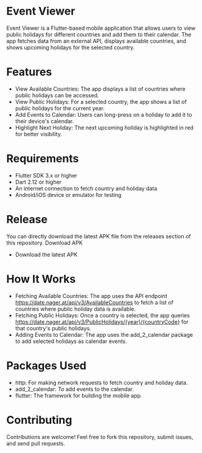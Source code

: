 # Event Viewer
Event Viewer is a Flutter-based mobile application that allows users to view public holidays for different countries and add them to their calendar. The app fetches data from an external API, displays available countries, and shows upcoming holidays for the selected country.

# Features
- View Available Countries: The app displays a list of countries where public holidays can be accessed.
- View Public Holidays: For a selected country, the app shows a list of public holidays for the current year.
- Add Events to Calendar: Users can long-press on a holiday to add it to their device's calendar.
- Highlight Next Holiday: The next upcoming holiday is highlighted in red for better visibility.

# Requirements
- Flutter SDK 3.x or higher
- Dart 2.12 or higher
- An internet connection to fetch country and holiday data
- Android/iOS device or emulator for testing

# Release
You can directly download the latest APK file from the releases section of this repository.
Download APK

- Download the latest APK

# How It Works
- Fetching Available Countries: The app uses the API endpoint https://date.nager.at/api/v3/AvailableCountries to fetch a list of countries where public holiday data is available.
- Fetching Public Holidays: Once a country is selected, the app queries https://date.nager.at/api/v3/PublicHolidays/{year}/{countryCode} for that country's public holidays.
- Adding Events to Calendar: The app uses the add_2_calendar package to add selected holidays as calendar events.

# Packages Used

- http: For making network requests to fetch country and holiday data.
- add_2_calendar: To add events to the calendar.
- flutter: The framework for building the mobile app.

# Contributing
Contributions are welcome! Feel free to fork this repository, submit issues, and send pull requests.